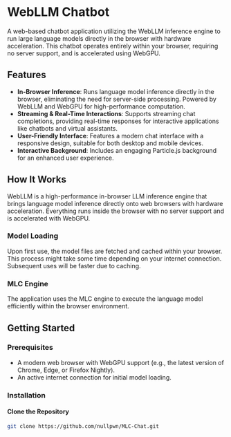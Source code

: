 # WebLLM Chatbot

A web-based chatbot application utilizing the WebLLM inference engine to run large language models directly in the browser with hardware acceleration. This chatbot operates entirely within your browser, requiring no server support, and is accelerated using WebGPU.

## Features

- **In-Browser Inference**: Runs language model inference directly in the browser, eliminating the need for server-side processing. Powered by WebLLM and WebGPU for high-performance computation.
- **Streaming & Real-Time Interactions**: Supports streaming chat completions, providing real-time responses for interactive applications like chatbots and virtual assistants.
- **User-Friendly Interface**: Features a modern chat interface with a responsive design, suitable for both desktop and mobile devices.
- **Interactive Background**: Includes an engaging Particle.js background for an enhanced user experience.

## How It Works

WebLLM is a high-performance in-browser LLM inference engine that brings language model inference directly onto web browsers with hardware acceleration. Everything runs inside the browser with no server support and is accelerated with WebGPU.

### Model Loading

Upon first use, the model files are fetched and cached within your browser. This process might take some time depending on your internet connection. Subsequent uses will be faster due to caching.

### MLC Engine

The application uses the MLC engine to execute the language model efficiently within the browser environment.

## Getting Started

### Prerequisites

- A modern web browser with WebGPU support (e.g., the latest version of Chrome, Edge, or Firefox Nightly).
- An active internet connection for initial model loading.

### Installation

#### Clone the Repository
```bash
git clone https://github.com/nullpwn/MLC-Chat.git
